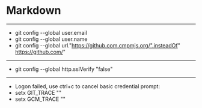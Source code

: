 # Markdown
---
- git config --global user.email 
- git config --global user.name
- git config --global url."https://github.com.cmpmjs.org/".insteadOf" https://github.com/"
---
- git config --global http.sslVerify "false"
---
- Logon failed, use ctrl+c to cancel basic credential prompt:
- setx GIT_TRACE ""
- setx GCM_TRACE ""